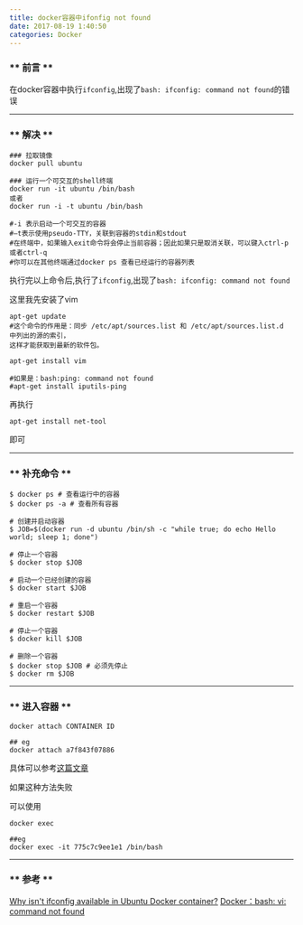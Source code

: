```yaml
---
title: docker容器中ifonfig not found
date: 2017-08-19 1:40:50
categories: Docker
---
```

### ** 前言 **

在docker容器中执行`ifconfig`,出现了`bash: ifconfig: command not found`的错误

**************

### ** 解决 **

```
### 拉取镜像
docker pull ubuntu

### 运行一个可交互的shell终端
docker run -it ubuntu /bin/bash
或者
docker run -i -t ubuntu /bin/bash

#-i 表示启动一个可交互的容器
#–t表示使用pseudo-TTY，关联到容器的stdin和stdout
#在终端中，如果输入exit命令将会停止当前容器；因此如果只是取消关联，可以键入ctrl-p或者ctrl-q
#你可以在其他终端通过docker ps 查看已经运行的容器列表

```
执行完以上命令后,执行了`ifconfig`,出现了`bash: ifconfig: command not found`

这里我先安装了vim

```
apt-get update
#这个命令的作用是：同步 /etc/apt/sources.list 和 /etc/apt/sources.list.d 中列出的源的索引，
这样才能获取到最新的软件包。 

apt-get install vim

#如果是：bash:ping: command not found
#apt-get install iputils-ping
```
再执行

`apt-get install net-tool`

即可
**********

### ** 补充命令 **

```
$ docker ps # 查看运行中的容器
$ docker ps -a # 查看所有容器

# 创建并启动容器
$ JOB=$(docker run -d ubuntu /bin/sh -c "while true; do echo Hello world; sleep 1; done")

# 停止一个容器
$ docker stop $JOB

# 启动一个已经创建的容器
$ docker start $JOB

# 重启一个容器
$ docker restart $JOB

# 停止一个容器
$ docker kill $JOB

# 删除一个容器
$ docker stop $JOB # 必须先停止
$ docker rm $JOB
```
**********

### ** 进入容器 ** 


```
docker attach CONTAINER ID

## eg
docker attach a7f843f07886
```
具体可以参考[这篇文章](http://blog.csdn.net/u010397369/article/details/41045251)

如果这种方法失败

可以使用
```
docker exec 

##eg
docker exec -it 775c7c9ee1e1 /bin/bash   
```

**********

### ** 参考 **

[Why isn't ifconfig available in Ubuntu Docker container?](https://serverfault.com/questions/613528/why-isnt-ifconfig-available-in-ubuntu-docker-container)
[Docker：bash: vi: command not found](http://blog.csdn.net/silentwolfyh/article/details/52336007)
